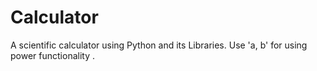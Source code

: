 # Calculator
A scientific calculator using Python and its Libraries. Use 'a, b' for using power functionality .
